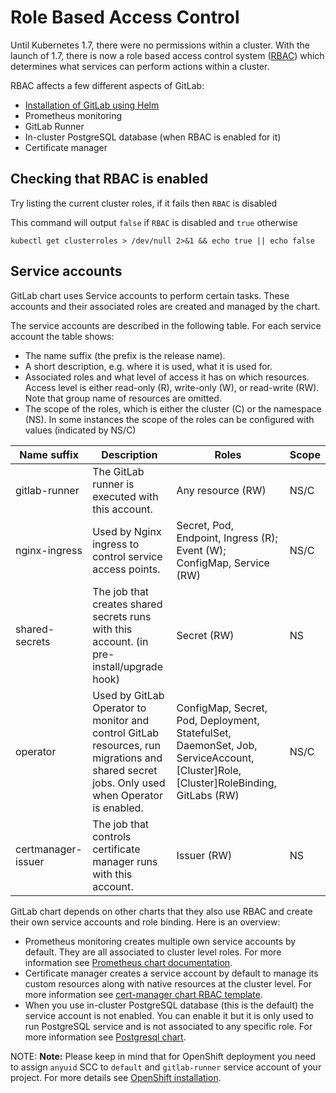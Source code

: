 # Role Based Access Control

Until Kubernetes 1.7, there were no permissions within a cluster. With the launch of 1.7, there is now a role based access control system ([RBAC](https://kubernetes.io/docs/reference/access-authn-authz/rbac/)) which determines what services can perform actions within a cluster.

RBAC affects a few different aspects of GitLab:

* [Installation of GitLab using Helm](tools.md#preparing-for-helm-with-rbac)
* Prometheus monitoring
* GitLab Runner
* In-cluster PostgreSQL database (when RBAC is enabled for it)
* Certificate manager

## Checking that RBAC is enabled

Try listing the current cluster roles, if it fails then `RBAC` is disabled

This command will output `false` if `RBAC` is disabled and `true` otherwise

`kubectl get clusterroles > /dev/null 2>&1 && echo true || echo false`


## Service accounts

GitLab chart uses Service accounts to perform certain tasks. These accounts and their associated roles 
are created and managed by the chart.

The service accounts are described in the following table. For each service account the table shows:

  - The name suffix (the prefix is the release name).
  - A short description, e.g. where it is used, what it is used for.
  - Associated roles and what level of access it has on which resources. Access level is either read-only (R),
    write-only (W), or read-write (RW). Note that group name of resources are omitted.
  - The scope of the roles, which is either the cluster (C) or the namespace (NS). In some instances the scope
    of the roles can be configured with values (indicated by NS/C)

| Name suffix | Description | Roles | Scope
| ---         | ---         | ---   | ---
| gitlab-runner | The GitLab runner is executed with this account. | Any resource (RW) | NS/C
| nginx-ingress | Used by Nginx ingress to control service access points. | Secret, Pod, Endpoint, Ingress (R); Event (W); ConfigMap, Service (RW) | NS/C
| shared-secrets | The job that creates shared secrets runs with this account. (in pre-install/upgrade hook) | Secret (RW) | NS
| operator | Used by GitLab Operator to monitor and control GitLab resources, run migrations and shared secret jobs. Only used when Operator is enabled. | ConfigMap, Secret, Pod, Deployment, StatefulSet, DaemonSet, Job, ServiceAccount, \[Cluster\]Role, \[Cluster\]RoleBinding, GitLabs (RW) | NS/C
| certmanager-issuer | The job that controls certificate manager runs with this account. | Issuer (RW)  | NS

GitLab chart depends on other charts that they also use RBAC and create their own service accounts and role binding. Here is an overview:

  - Prometheus monitoring creates multiple own service accounts by default. They are all associated to cluster level roles. For more information see [Prometheus chart documentation](https://github.com/helm/charts/tree/master/stable/prometheus#rbac-configuration).
  - Certificate manager creates a service account by default to manage its custom resources along with native resources at the cluster level. For more information see [cert-manager chart RBAC template](https://github.com/helm/charts/blob/master/stable/cert-manager/templates/rbac.yaml).
  - When you use in-cluster PostgreSQL database (this is the default) the service account is not enabled. You can enable it but it is only used to run PostgreSQL service and is not associated to any specific role. For more information see [Postgresql chart](https://github.com/helm/charts/tree/master/stable/postgresql).

  NOTE: **Note:** Please keep in mind that for OpenShift deployment you need to assign `anyuid` SCC to `default` and `gitlab-runner` 
        service account of your project. For more details see [OpenShift installation](./cloud/openshift.md).